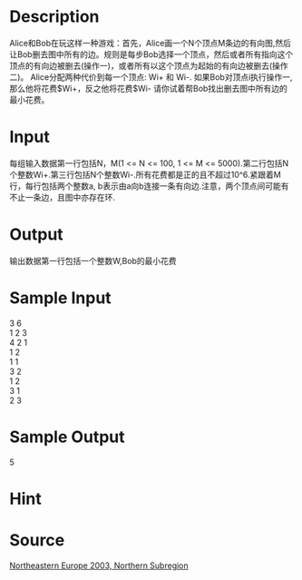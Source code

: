 
# Description

<div class="content">Alice和Bob在玩这样一种游戏：首先，Alice画一个N个顶点M条边的有向图,然后让Bob删去图中所有的边。规则是每步Bob选择一个顶点，然后或者所有指向这个顶点的有向边被删去(操作一)，或者所有以这个顶点为起始的有向边被删去(操作二)。
Alice分配两种代价到每一个顶点: Wi+ 和 Wi-. 如果Bob对顶点i执行操作一,那么他将花费$Wi+，反之他将花费$Wi-
请你试着帮Bob找出删去图中所有边的最小花费。
</div>

# Input

<div class="content">每组输入数据第一行包括N，M(1 &lt;= N &lt;= 100, 1 &lt;= M &lt;= 5000).第二行包括N个整数Wi+.第三行包括N个整数Wi-.所有花费都是正的且不超过10^6.紧跟着M行，每行包括两个整数a, b表示由a向b连接一条有向边.注意，两个顶点间可能有不止一条边，且图中亦存在环.
</div>

# Output

<div class="content">输出数据第一行包括一个整数W,Bob的最小花费</div>

# Sample Input

<div class="content"><span class="sampledata">3 6<br/>
1 2 3<br/>
4 2 1<br/>
1 2<br/>
1 1<br/>
3 2<br/>
1 2<br/>
3 1<br/>
2 3<br/>
</span></div>

# Sample Output

<div class="content"><span class="sampledata">5<br/>
</span></div>

# Hint

<div class="content"><p></p></div>

# Source

<div class="content"><p><a href="problemset.php?search=Northeastern Europe 2003, Northern Subregion">Northeastern Europe 2003, Northern Subregion</a></p></div>

